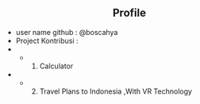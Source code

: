 <h2 align="center">Profile</h2>

  - user name github : @boscahya 
  - Project Kontribusi :
  - - 1) Calculator
  - - 2) Travel Plans to Indonesia ,With VR Technology